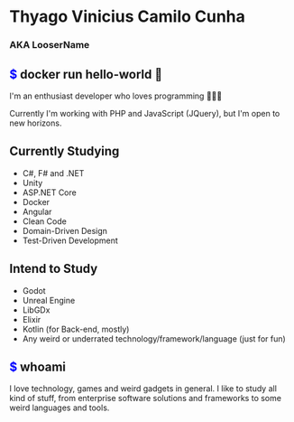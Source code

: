 # Thyago Vinicius Camilo Cunha
### AKA LooserName

## <span style="color:blue">$</span> docker run hello-world 👋

I'm an enthusiast developer who loves programming 🙂👨‍💻

Currently I'm working with PHP and JavaScript (JQuery), but I'm open to new horizons.

## Currently Studying
- C#, F# and .NET
- Unity
- ASP.NET Core
- Docker
- Angular
- Clean Code
- Domain-Driven Design
- Test-Driven Development

## Intend to Study
- Godot
- Unreal Engine
- LibGDx
- Elixir
- Kotlin (for Back-end, mostly)
- Any weird or underrated technology/framework/language (just for fun)

## <span style="color:blue">$</span> whoami

I love technology, games and weird gadgets in general. I like to study all kind of stuff, from enterprise software solutions and frameworks to some weird languages and tools.
<!--
**LooserName404/LooserName404** is a ✨ _special_ ✨ repository because its `README.md` (this file) appears on your GitHub profile.

Here are some ideas to get you started:

- 🔭 I’m currently working on ...
- 🌱 I’m currently learning ...
- 👯 I’m looking to collaborate on ...
- 🤔 I’m looking for help with ...
- 💬 Ask me about ...
- 📫 How to reach me: ...
- 😄 Pronouns: ...
- ⚡ Fun fact: ...
-->
